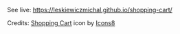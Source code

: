 See live:
https://leskiewiczmichal.github.io/shopping-cart/

Credits:
<a target="_blank" href="https://icons8.com/icon/j3XI41kBOIXY/shopping-cart">Shopping Cart</a> icon by <a target="_blank" href="https://icons8.com">Icons8</a>